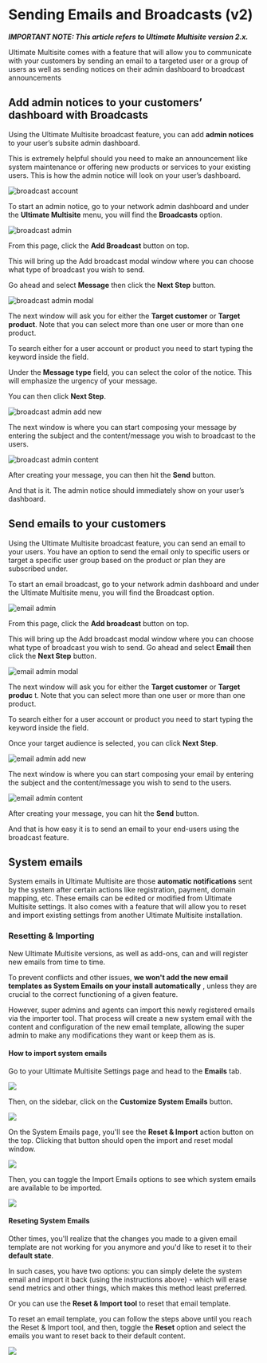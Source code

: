 # Sending Emails and Broadcasts (v2)

_**IMPORTANT NOTE: This article refers to Ultimate Multisite version 2.x.**_

Ultimate Multisite comes with a feature that will allow you to communicate with your customers by sending an email to a targeted user or a group of users as well as sending notices on their admin dashboard to broadcast announcements

## Add admin notices to your customers’ dashboard with Broadcasts

Using the Ultimate Multisite broadcast feature, you can add **admin notices** to your user’s subsite admin dashboard.

This is extremely helpful should you need to make an announcement like system maintenance or offering new products or services to your existing users. This is how the admin notice will look on your user’s dashboard.

![broadcast account](https://wp-ultimo-space.fra1.cdn.digitaloceanspaces.com/hs-file-UhCB0zV12U.png)

To start an admin notice, go to your network admin dashboard and under the **Ultimate Multisite** menu, you will find the **Broadcasts** option.

![broadcast admin](https://wp-ultimo-space.fra1.cdn.digitaloceanspaces.com/hs-file-UBLRopntNQ.png)

From this page, click the **Add Broadcast** button on top.

This will bring up the Add broadcast modal window where you can choose what type of broadcast you wish to send.

Go ahead and select **Message** then click the **Next Step** button.

![broadcast admin modal](https://wp-ultimo-space.fra1.cdn.digitaloceanspaces.com/hs-file-f3MiyZ1DgU.png)

The next window will ask you for either the **Target customer** or **Target product**. Note that you can select more than one user or more than one product.

To search either for a user account or product you need to start typing the keyword inside the field.

Under the **Message type** field, you can select the color of the notice. This will emphasize the urgency of your message.

You can then click **Next Step**.

![broadcast admin add new](https://wp-ultimo-space.fra1.cdn.digitaloceanspaces.com/hs-file-vfXM5mcBCc.png)

The next window is where you can start composing your message by entering the subject and the content/message you wish to broadcast to the users.

![broadcast admin content](https://wp-ultimo-space.fra1.cdn.digitaloceanspaces.com/hs-file-i2gpqKv4UG.png)

After creating your message, you can then hit the **Send** button.

And that is it. The admin notice should immediately show on your user’s dashboard.

## Send emails to your customers

Using the Ultimate Multisite broadcast feature, you can send an email to your users. You have an option to send the email only to specific users or target a specific user group based on the product or plan they are subscribed under.

To start an email broadcast, go to your network admin dashboard and under the Ultimate Multisite menu, you will find the Broadcast option.

![email admin](https://wp-ultimo-space.fra1.cdn.digitaloceanspaces.com/hs-file-UBLRopntNQ.png)

From this page, click the **Add broadcast** button on top.

This will bring up the Add broadcast modal window where you can choose what type of broadcast you wish to send. Go ahead and select **Email** then click the **Next Step** button.

![email admin modal](https://wp-ultimo-space.fra1.cdn.digitaloceanspaces.com/hs-file-RKZSgug4Hl.png)

The next window will ask you for either the **Target customer** or **Target produc** t. Note that you can select more than one user or more than one product.

To search either for a user account or product you need to start typing the keyword inside the field.

Once your target audience is selected, you can click **Next Step**.

![email admin add new](https://wp-ultimo-space.fra1.cdn.digitaloceanspaces.com/hs-file-X5ZMvVYD8Q.png)

The next window is where you can start composing your email by entering the subject and the content/message you wish to send to the users.

![email admin content](https://wp-ultimo-space.fra1.cdn.digitaloceanspaces.com/hs-file-us34QLYBi4.png)

After creating your message, you can hit the **Send** button.

And that is how easy it is to send an email to your end-users using the broadcast feature.

## System emails

System emails in Ultimate Multisite are those **automatic notifications** sent by the system after certain actions like registration, payment, domain mapping, etc. These emails can be edited or modified from Ultimate Multisite settings. It also comes with a feature that will allow you to reset and import existing settings from another Ultimate Multisite installation.

### Resetting & Importing

New Ultimate Multisite versions, as well as add-ons, can and will register new emails from time to time.

To prevent conflicts and other issues, **we won't add the new email templates as System Emails on your install automatically** , unless they are crucial to the correct functioning of a given feature.

However, super admins and agents can import this newly registered emails via the importer tool. That process will create a new system email with the content and configuration of the new email template, allowing the super admin to make any modifications they want or keep them as is.

#### How to import system emails

Go to your Ultimate Multisite Settings page and head to the **Emails** tab.

![](https://wp-ultimo-space.fra1.cdn.digitaloceanspaces.com/hs-file-yIQvxZcJqk.png)

Then, on the sidebar, click on the **Customize System Emails** button.

![](https://wp-ultimo-space.fra1.cdn.digitaloceanspaces.com/hs-file-mRSIFOG7eH.png)

On the System Emails page, you'll see the **Reset & Import** action button on the top. Clicking that button should open the import and reset modal window.

![](https://wp-ultimo-space.fra1.cdn.digitaloceanspaces.com/hs-file-UWDXL6Jf2d.png)

Then, you can toggle the Import Emails options to see which system emails are available to be imported.

![](https://wp-ultimo-space.fra1.cdn.digitaloceanspaces.com/hs-file-mGER3jSjMu.png)

#### Reseting System Emails

Other times, you'll realize that the changes you made to a given email template are not working for you anymore and you'd like to reset it to their **default state**.

In such cases, you have two options: you can simply delete the system email and import it back (using the instructions above) - which will erase send metrics and other things, which makes this method least preferred.

Or you can use the **Reset & Import tool** to reset that email template.

To reset an email template, you can follow the steps above until you reach the Reset & Import tool, and then, toggle the **Reset** option and select the emails you want to reset back to their default content.

![](https://wp-ultimo-space.fra1.cdn.digitaloceanspaces.com/hs-file-SMHJQAZWQM.png)
